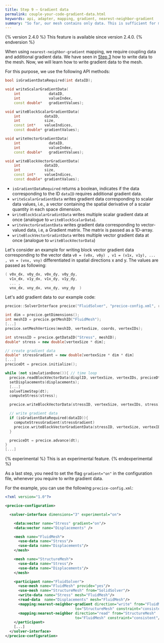 ```yaml
---
title: Step 9 – Gradient data
permalink: couple-your-code-gradient-data.html
keywords: api, adapter, mapping, gradient, nearest-neighbor-gradient
summary: "So far, our mesh contains only data. This is sufficient for most of the numerical methods that preCICE offers. For nearest-neighbor-gradient mapping, however, preCICE also requires additional gradient data information. In this step, you learn how to add gradient data to the mesh."
---
```


{% version 2.4.0 %}
This feature is available since version 2.4.0.
{% endversion %}

When using `nearest-neighbor-gradient` mapping, we require coupling data and additional gradient data. We have seen in [Step 3](couple-your-code-mesh-and-data-access.html) how to write data to the mesh.
Now, we will learn how to write gradient data to the mesh.

For this purpose, we use the following API methods:

```cpp
bool isGradientDataRequired(int dataID);

void writeScalarGradientData(
    int             dataID,
    int             valueIndex,
    const double*   gradientValues);

void writeBlockScalarGradientData(
    int           dataID,
    int           size,
    const int*    valueIndices,
    const double* gradientValues);

void writeVectorGradientData(
    int             dataID,
    int             valueIndex,
    const double*   gradientValues);

void writeBlockVectorGradientData(
    int           dataID,
    int           size,
    const int*    valueIndices,
    const double* gradientValues);
```

* `isGradientDataRequired` returns a boolean, indicates if the data corresponding to the ID `dataID` requires additional gradient data.
* `writeScalarGradientData` writes gradient data corresponding to scalar data values, i.e., a vector containing the spatial derivative of a scalar quantity in each space dimension.
* `ẁriteBlockScalarGradintData` writes multiple scalar gradient data at once (analogue to `writeBlockScalarData`).
* `writeVectorGradientData` writes gradient data corresponding to vector-valued data, i.e, a Gradient matrix. The matrix is passed as a 1D-array.
* `writeBlockVectorGradintData` writes multiple vector gradient data at once (analogue to `writeBlockVectorData`)

Let's consider an example for writing block vector gradient data corresponding to the vector data `v0 = (v0x, v0y) , v1 = (v1x, v1y), ... , vn = (vnx, vny)` differentiated in spatial directions x and y.
The values are passed as following:

```cpp
( v0x_dx, v0y_dx, v0x_dy, v0y_dy,
  v1x_dx, v1y_dx, v1x_dy, v1y_dy,
  ... ,
  vnx_dx, vny_dx, vnx_dy, vny_dy  )
```

Let's add gradient data to our example code:

```cpp
precice::SolverInterface precice("FluidSolver", "precice-config.xml", rank, size); // constructor

int dim = precice.getDimensions();
int meshID = precice.getMeshID("FluidMesh");
[...]
precice.setMeshVertices(meshID, vertexSize, coords, vertexIDs);

int stressID = precice.getDataID("Stress", meshID);
double* stress = new double[vertexSize * dim];

// create gradient data
double* stressGradient = new double[vertexSize * dim * dim]
[...]
preciceDt = precice.initialize();

while (not simulationDone()){ // time loop
  precice.readBlockVectorData(displID, vertexSize, vertexIDs, preciceDt, displacements);
  setDisplacements(displacements);
  [...]
  solveTimeStep(dt);
  computeStress(stress);

  precice.writeBlockVectorData(stressID, vertexSize, vertexIDs, stress);

  // write gradient data
  if (isGradientDataRequired(dataID)){
    computeStressGradient(stressGradient)
    precice.writeBlockVectorGradientData(stressID, vertexSize, vertexIDs, stressGradient);
  }

  preciceDt = precice.advance(dt);
}
[...]
```

{% experimental %}
This is an experimental feature.
{% endexperimental %}

As a last step, you need to set the flag `gradient="on"` in the configuration file, whenever you require to write gradient data.

For the example, you can use the following `precice-config.xml`:

```xml
<?xml version="1.0"?>

<precice-configuration>

  <solver-interface dimensions="3" experimental="on">

    <data:vector name="Stress" gradient="on"/>
    <data:vector name="Displacements" />

    <mesh name="FluidMesh">
      <use-data name="Stress"/>
      <use-data name="Displacements"/>
    </mesh>

    <mesh name="StructureMesh">
      <use-data name="Stress"/>
      <use-data name="Displacements"/>
    </mesh>

    <participant name="FluidSolver">
      <use-mesh name="FluidMesh" provide="yes"/>
      <use-mesh name="StructureMesh" from="SolidSolver"/>
      <write-data name="Stress" mesh="FluidMesh"/>
      <read-data  name="Displacements" mesh="FluidMesh"/>
      <mapping:nearest-neighbor-gradient direction="write" from="FluidMesh"
                                to="StructureMesh" constraint="consistent"/>
      <mapping:nearest-neighbor direction="read" from="StructureMesh"
                                to="FluidMesh" constraint="consistent"/>
    </participant>
    [...]
  </solver-interface>
</precice-configuration>
```
